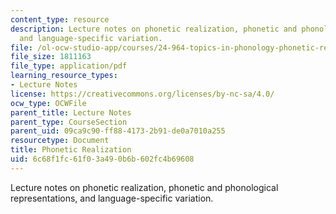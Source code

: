 ```yaml
---
content_type: resource
description: Lecture notes on phonetic realization, phonetic and phonological representations,
  and language-specific variation.
file: /ol-ocw-studio-app/courses/24-964-topics-in-phonology-phonetic-realization-fall-2006/6c68f1fc61f03a490b6b602fc4b69608_MIT24_964F06_lec01_intro.pdf
file_size: 1811163
file_type: application/pdf
learning_resource_types:
- Lecture Notes
license: https://creativecommons.org/licenses/by-nc-sa/4.0/
ocw_type: OCWFile
parent_title: Lecture Notes
parent_type: CourseSection
parent_uid: 09ca9c90-ff88-4173-2b91-de0a7010a255
resourcetype: Document
title: Phonetic Realization
uid: 6c68f1fc-61f0-3a49-0b6b-602fc4b69608
---
```

Lecture notes on phonetic realization, phonetic and phonological representations, and language-specific variation.